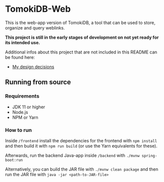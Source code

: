 # TomokiDB-Web

This is the web-app version of TomokiDB, a tool that can be used to store, organize and query weblinks.

**This project is still in the early stages of development on not yet ready for its intended use.**

Additional infos about this project that are not included in this README can be found here:

- [My design decisions](DesignDecisions.md)

## Running from source

### Requirements

- JDK 11 or higher
- Node.js
- NPM or Yarn

### How to run

Inside `/frontend` install the dependencies for the frontend with `npm install`
and then build it with `npm run build` (or use the Yarn equivalents for these).

Afterwards, run the backend Java-app inside `/backend` with `./mvnw spring-boot:run`

Alternatively, you can build the JAR file with `./mvnw clean package` and then run the JAR file with `java -jar <path-to-JAR-file>`
